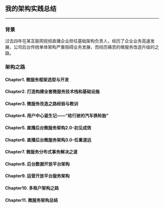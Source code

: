 ## 我的架构实践总结

---

### 背景

过去四年在某互联网视频直播企业担任基础架构负责人，经历了企业业务高速发展，公司后台传统单体架构严重阻碍业务发展，而经历痛苦的微服务改造升级的之路。

### 架构之路

#### Chapter1. 微服务框架选型与开发

#### Chapter2. 打造构建全套微服务技术栈和基础设施

#### Chapter3. 微服务改造之路经验与教训

#### Chapter4. 用户中心诞生记——“给行驶的汽车换轮胎”

#### Chapter5. 直播后台微服务架构2.0-初见成效

#### Chapter6. 直播后台微服务架构3.0-任重道远

#### Chapter7. 微服务分布式事务解决之道

#### Chapter8. 后台数据开放平台架构

#### Chapter9. 运营开放平台服务架构

#### Chapter10. 多租户架构之路

#### Chapter11. 微服务架构总结
